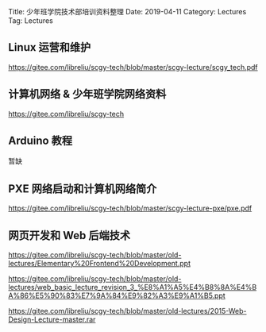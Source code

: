 Title: 少年班学院技术部培训资料整理
Date: 2019-04-11
Category: Lectures
Tag: Lectures

## Linux 运营和维护
https://gitee.com/libreliu/scgy-tech/blob/master/scgy-lecture/scgy_tech.pdf

## 计算机网络 & 少年班学院网络资料
https://gitee.com/libreliu/scgy-tech

## Arduino 教程
暂缺

## PXE 网络启动和计算机网络简介
https://gitee.com/libreliu/scgy-tech/blob/master/scgy-lecture-pxe/pxe.pdf

## 网页开发和 Web 后端技术
https://gitee.com/libreliu/scgy-tech/blob/master/old-lectures/Elementary%20Frontend%20Development.ppt

https://gitee.com/libreliu/scgy-tech/blob/master/old-lectures/web_basic_lecture_revision_3_%E8%A1%A5%E4%B8%8A%E4%BA%86%E5%90%83%E7%9A%84%E9%82%A3%E9%A1%B5.ppt

https://gitee.com/libreliu/scgy-tech/blob/master/old-lectures/2015-Web-Design-Lecture-master.rar